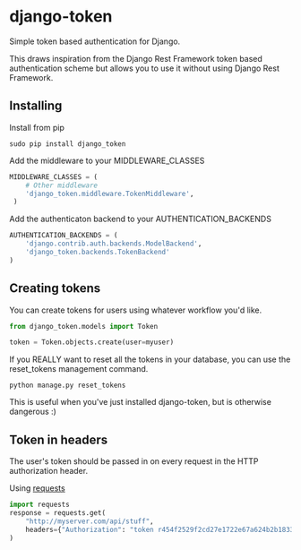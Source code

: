 django-token
============

Simple token based authentication for Django.

This draws inspiration from the Django Rest Framework token based authentication scheme but allows you to use it without using Django Rest Framework.

## Installing

Install from pip
```
sudo pip install django_token
```

Add the middleware to your MIDDLEWARE_CLASSES

```python
MIDDLEWARE_CLASSES = (
    # Other middleware
    'django_token.middleware.TokenMiddleware',
 )
```

Add the authenticaton backend to your AUTHENTICATION_BACKENDS
```python
AUTHENTICATION_BACKENDS = (
    'django.contrib.auth.backends.ModelBackend',
    'django_token.backends.TokenBackend'
)
```

## Creating tokens
You can create tokens for users using whatever workflow you'd like.
```python
from django_token.models import Token

token = Token.objects.create(user=myuser)
```

If you REALLY want to reset all the tokens in your database, you can use the reset_tokens management command.

```
python manage.py reset_tokens
```

This is useful when you've just installed django-token, but is otherwise dangerous :)

## Token in headers

The user's token should be passed in on every request in the HTTP authorization header.

Using [requests](http://docs.python-requests.org/en/latest/)
```python
import requests
response = requests.get(
    "http://myserver.com/api/stuff",
    headers={"Authorization": "token r454f2529f2cd27e1722e67a624b2b18335e6c21"}
)
```

